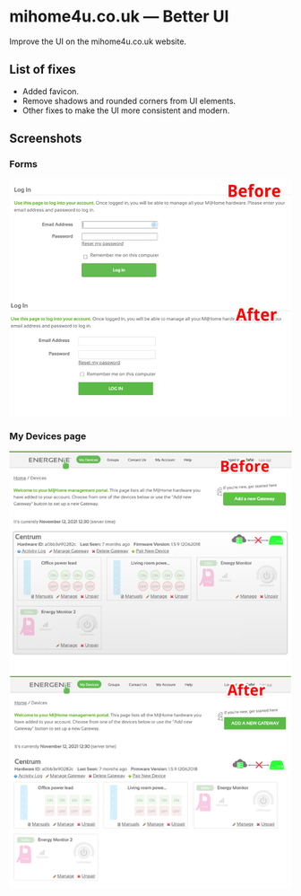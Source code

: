 # mihome4u.co.uk — Better UI

Improve the UI on the mihome4u.co.uk website.

## List of fixes

* Added favicon.
* Remove shadows and rounded corners from UI elements.
* Other fixes to make the UI more consistent and modern.

## Screenshots

### Forms

![Screenshot of the login page](screenshot-login-page.png)

### My Devices page

![Screenshot of the my devices page](screenshot-my-devices.png)
